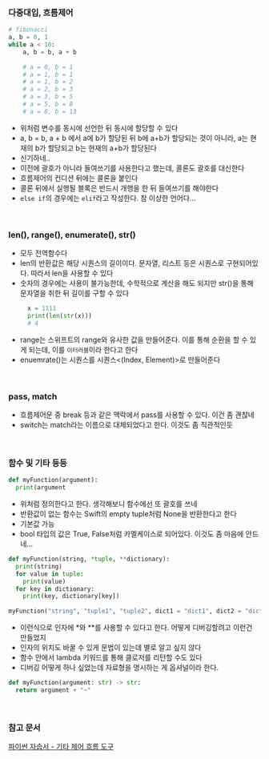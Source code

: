 ### 다중대입, 흐름제어
```python
# fibonacci
a, b = 0, 1
while a < 10:
    a, b = b, a + b
    
    # a = 0, b = 1
    # a = 1, b = 1
    # a = 1, b = 2
    # a = 2, b = 3 
    # a = 3, b = 5
    # a = 5, b = 8
    # a = 8, b = 13 
```
* 위처럼 변수를 동시에 선언한 뒤 동시에 할당할 수 있다
* a, b = b, a + b 에서 a에 b가 할당된 뒤 b에 a+b가 할당되는 것이 아니라, a는 현재의 b가 할당되고 b는 현재의 a+b가 할당된다
* 신기하네..
* 이전에 괄호가 아니라 들여쓰기를 사용한다고 했는데, 콜론도 괄호를 대신한다
* 흐름제어의 컨디션 뒤에는 콜론을 붙인다
* 콜론 뒤에서 실행될 블록은 반드시 개행을 한 뒤 들여쓰기를 해야한다
* `else if`의 경우에는 `elif`라고 작성한다. 참 이상한 언어다...


<br>


### len(), range(), enumerate(), str()
* 모두 전역함수다
* len의 반환값은 해당 시퀀스의 길이이다. 문자열, 리스트 등은 시퀀스로 구현되어있다. 따라서 len을 사용할 수 있다
* 숫자의 경우에는 사용이 불가능한데, 수학적으로 계산을 해도 되지만 str()을 통해 문자열을 취한 뒤 길이를 구할 수 있다
  ```python
    x = 1111
    print(len(str(x)))
    # 4
  ```
* range는 스위프트의 range와 유사한 값을 만들어준다. 이를 통해 순환을 할 수 있게 되는데, 이를 `이터러블`이라 한다고 한다
* enuemrate()는 시퀀스<Element>를 시퀀스<(Index, Element)>로 만들어준다


<br>


### pass, match
* 흐름제어문 중 break 등과 같은 맥락에서 pass를 사용할 수 있다. 이건 좀 괜찮네
* switch는 match라는 이름으로 대체되었다고 한다. 이것도 좀 직관적인듯

  
<br>
  
  
### 함수 및 기타 등등
```python
def myFunction(argument):
  print(argument
```
* 위처럼 정의한다고 한다. 생각해보니 함수에선 또 괄호를 쓰네
* 반환값이 없는 함수는 Swift의 empty tuple처럼 None을 반환한다고 한다
* 기본값 가능
* bool 타입의 값은 True, False처럼 카멜케이스로 되어있다. 이것도 좀 마음에 안드네...
```python
def myFunction(string, *tuple, **dictionary):
  print(string)
  for value in tuple:
    print(value)
  for key in dictionary:
    print(key, dictionary[key])
  
myFunction("string", "tuple1", "tuple2", dict1 = "dict1", dict2 = "dict2")
```
* 이런식으로 인자에 *와 **를 사용할 수 있다고 한다. 어떻게 디버깅할려고 이런건 만들었지
* 인자의 위치도 바꿀 수 있게 문법이 있는데 별로 알고 싶지 않다
* 함수 안에서 lambda 키워드를 통해 클로저를 리턴할 수도 있다
* 디버깅 어떻게 하나 싶었는데 자료형을 명시하는 게 옵셔널이라 한다.
```python
def myFunction(argument: str) -> str:
  return argument + "~"
```
    
    
<br>
  
    
### 참고 문서
[파이썬 자습서 - 기타 제어 흐름 도구](https://docs.python.org/ko/3/tutorial/controlflow.html)
